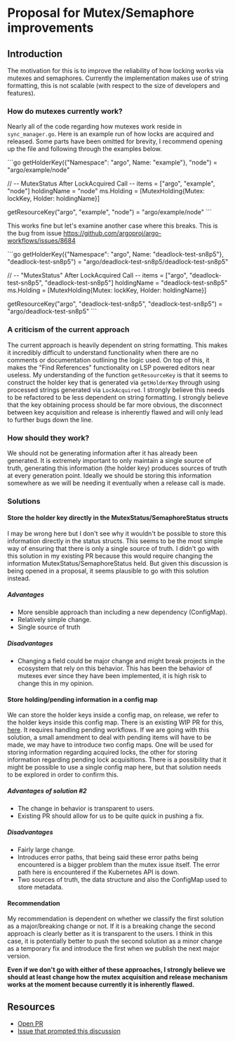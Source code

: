 # Proposal for Mutex/Semaphore improvements

## Introduction

The motivation for this is to improve the reliability of how locking works via mutexes and semaphores. Currently the implementation makes use of
string formatting, this is not scalable (with respect to the size of developers and features).

### How do mutexes currently work?

Nearly all of the code regarding how mutexes work reside in `sync_manager.go`.
Here is an example run of how locks are acquired and released. Some parts have been omitted for brevity, I recommend opening up the file and following through the
examples below.

\```go
getHolderKey({"Namespace": "argo", Name: "example"}, "node") = "argo/example/node"

// -- MutexStatus After LockAcquired Call --
items = ["argo", "example", "node"]
holdingName = "node"
ms.Holding = [MutexHolding{Mutex: lockKey, Holder: holdingName}]

getResourceKey("argo", "example", "node") = "argo/example/node"
\```

This works fine but let's examine another case where this breaks. This is the bug from issue <https://github.com/argoproj/argo-workflows/issues/8684>

\```go
getHolderKey({"Namespace": "argo", Name: "deadlock-test-sn8p5"}, "deadlock-test-sn8p5") = "argo/deadlock-test-sn8p5/deadlock-test-sn8p5"

// -- "MutexStatus" After LockAcquired Call --
items = ["argo", "deadlock-test-sn8p5", "deadlock-test-sn8p5"]
holdingName = "deadlock-test-sn8p5"
ms.Holding = [MutexHolding{Mutex: lockKey, Holder: holdingName}]

getResourceKey("argo", "deadlock-test-sn8p5", "deadlock-test-sn8p5") = "argo/deadlock-test-sn8p5"
\```

### A criticism of the current approach

The current approach is heavily dependent on string formatting. This makes it incredibly difficult to understand functionality when there are no comments or documentation
outlining the logic used. On top of this, it makes the "Find References" functionality on LSP powered editors near useless. My understanding of the function `getResourceKey` is that
it seems to construct the holder key that is generated via `getHolderKey` through using processed strings generated via `LockAcquired`.
I strongly believe this needs to be refactored to be less dependent on string formatting. I strongly believe that the key obtaining process should be far more obvious, the disconnect between key acquisition and release is inherently flawed and will only lead to further bugs down the line.

### How should they work?

We should not be generating information after it has already been generated. It is extremely important to only maintain a single source of truth,
generating this information (the holder key) produces sources of truth at every generation point. Ideally we should be storing this information somewhere
as we will be needing it eventually when a release call is made.

### Solutions

#### Store the holder key directly in the MutexStatus/SemaphoreStatus structs

I may be wrong here but I don't see why it wouldn't be possible to store this information directly in the status structs.
This seems to be the most simple way of ensuring that there is only a single source of truth. I didn't go with this solution in my existing PR because this would require changing the information MutexStatus/SemaphoreStatus held. But given this
discussion is being opened in a proposal, it seems plausible to go with this solution instead.

##### Advantages

* More sensible approach than including a new dependency (ConfigMap).
* Relatively simple change.
* Single source of truth

##### Disadvantages

* Changing a field could be major change and might break projects in the ecosystem that rely on this behavior. This has been the behavior of mutexes ever since they have been implemented, it is high risk to change this in my opinion.

#### Store holding/pending information in a config map

We can store the holder keys inside a config map, on release, we refer to the holder keys inside this config map. There is an existing WIP PR for this, [here](https://github.com/argoproj/argo-workflows/pull/10009).
It requires handling pending workflows. If we are going with this solution, a small amendment to deal with pending items will have to be made, we may have to introduce two config maps. One will be used for storing information regarding acquired locks, the other for storing information regarding pending lock acquisitions.
There is a possibility that it might be possible to use a single config map here, but that solution needs to be explored in order to confirm this.

##### Advantages of solution #2

* The change in behavior is transparent to users.
* Existing PR should allow for us to be quite quick in pushing a fix.

##### Disadvantages

* Fairly large change.
* Introduces error paths, that being said these error paths being encountered is a bigger problem than the mutex issue itself. The error path here is encountered if the Kubernetes API is down.
* Two sources of truth, the data structure and also the ConfigMap used to store metadata.

#### Recommendation

My recommendation is dependent on whether we classify the first solution as a major/breaking change or not. If it is a breaking change the second approach is clearly better as it is transparent
to the users. I think in this case, it is potentially better to push the second solution as a minor change as a temporary fix and introduce the first when we publish the next major version.

**Even if we don't go with either of these approaches, I strongly believe we should at least change how the mutex acquisition and release mechanism works at the moment because currently it is inherently flawed.**

## Resources

* [Open PR](https://github.com/argoproj/argo-workflows/pull/10009)
* [Issue that prompted this discussion](https://github.com/argoproj/argo-workflows/issues/8684)
